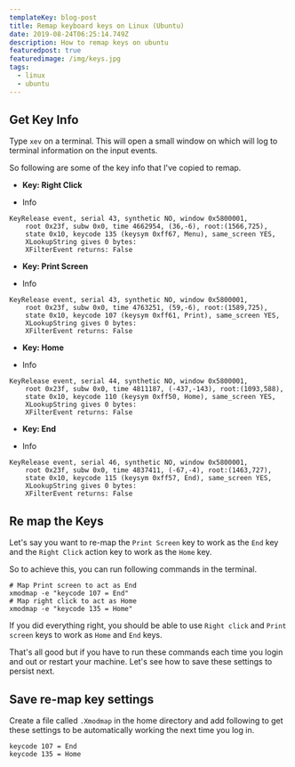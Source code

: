 ```yaml
---
templateKey: blog-post
title: Remap keyboard keys on Linux (Ubuntu)
date: 2019-08-24T06:25:14.749Z
description: How to remap keys on ubuntu
featuredpost: true
featuredimage: /img/keys.jpg
tags:
  - linux
  - ubuntu
---
```

Get Key Info
------------

Type `xev` on a terminal. This will open a small window on which will log to terminal information on the input events.


So following are some of the key info that I've copied to remap.
- **Key: Right Click**

* Info


```
KeyRelease event, serial 43, synthetic NO, window 0x5800001,
    root 0x23f, subw 0x0, time 4662954, (36,-6), root:(1566,725),
    state 0x10, keycode 135 (keysym 0xff67, Menu), same_screen YES,
    XLookupString gives 0 bytes: 
    XFilterEvent returns: False
```

- **Key: Print Screen**

* Info


```
KeyRelease event, serial 43, synthetic NO, window 0x5800001,
    root 0x23f, subw 0x0, time 4763251, (59,-6), root:(1589,725),
    state 0x10, keycode 107 (keysym 0xff61, Print), same_screen YES,
    XLookupString gives 0 bytes: 
    XFilterEvent returns: False
```

- **Key: Home**

* Info


```
KeyRelease event, serial 44, synthetic NO, window 0x5800001,
    root 0x23f, subw 0x0, time 4811187, (-437,-143), root:(1093,588),
    state 0x10, keycode 110 (keysym 0xff50, Home), same_screen YES,
    XLookupString gives 0 bytes: 
    XFilterEvent returns: False
```

- **Key: End** 

* Info


```
KeyRelease event, serial 46, synthetic NO, window 0x5800001,
    root 0x23f, subw 0x0, time 4837411, (-67,-4), root:(1463,727),
    state 0x10, keycode 115 (keysym 0xff57, End), same_screen YES,
    XLookupString gives 0 bytes: 
    XFilterEvent returns: False
```

Re map the Keys
---------------

Let's say you want to re-map the `Print Screen` key to work as the `End` key and the `Right Click` action key to work as the `Home` key.

So to achieve this, you can run following commands in the terminal.

```
# Map Print screen to act as End
xmodmap -e "keycode 107 = End"
# Map right click to act as Home
xmodmap -e "keycode 135 = Home"
```

If you did everything right, you should be able to use `Right click` and `Print screen` keys to work as `Home` and `End` keys.

That's all good but if you have to run these commands each time you login and out or restart your machine. Let's see how to save these settings to persist next.

Save re-map key settings
------------------------

Create a file called `.Xmodmap` in the home directory and add following to get these settings to be automatically working the next time you log in.

```
keycode 107 = End
keycode 135 = Home
```
